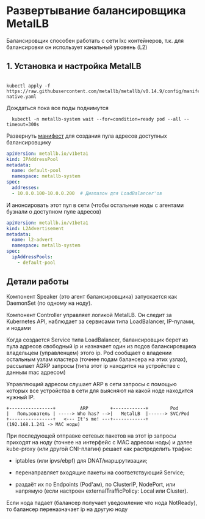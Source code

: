 # Развертывание балансировщика MetalLB

Балансировщик способен работать с сети lxc контейнеров, т.к. для балансировки он использует канальный уровень (L2)

## 1. Установка и настройка MetalLB

```shell

kubectl apply -f https://raw.githubusercontent.com/metallb/metallb/v0.14.9/config/manifests/metallb-native.yaml

```

Дождаться пока все поды поднимутся

```shell
  kubectl -n metallb-system wait --for=condition=ready pod --all --timeout=300s
```

Развернуть [манифест](config.yaml) для создания пула адресов доступных балансировщику

```yaml
apiVersion: metallb.io/v1beta1
kind: IPAddressPool
metadata:
  name: default-pool
  namespace: metallb-system
spec:
  addresses:
  - 10.0.0.100-10.0.0.200  # Диапазон для LoadBalancer'ов
```
И анонсировать этот пул в сети (чтобы остальные ноды с агентами бузнали о доступном пуле адресов)
```yaml
apiVersion: metallb.io/v1beta1
kind: L2Advertisement
metadata:
  name: l2-advert
  namespace: metallb-system
spec:
  ipAddressPools:
    - default-pool
```

## Детали работы

Компонент Speaker (это агент балансировщика) запускается как DaemonSet (по одному на ноду).

Компонент Controller управляет логикой MetalLB.
Он следит за Kubernetes API, наблюдает за сервисами типа LoadBalancer, IP-пулами, и нодами

Когда создается Service типа LoadBalancer, балансировщик берет из пула адресов свободный ip
и назначает один из подов балансировщика владельцем (управленцем) этого ip. 
Pod сообщает о владении остальным узлам кластера (точнее подам балансера на этих узлах), рассылает AGRP запросы (типа этот ip находится на устройстве с данным mac адресом)

Управляющий адресом слушает ARP в сети запросы с помощью которых все устройства в сети для выясняют на какой ноде находится нужный IP.
```
+----------------+         ARP        +------------+        Pod
|   Пользователь | -----> Who has? -->|   MetalLB  |------> SVC/Pod
+----------------+   <--- It's me! ---+------------+
(192.168.1.241 -> MAC ноды)

```
При последующей отправке сетевых пакетов на этот ip запросы приходят на ноду (точнее на интерфейс с MAC адресом ноды) 
и далее kube-proxy (или другой CNI-плагин) решает как распределить трафик:

- iptables (или ipvs/ebpf) для DNAT/маршрутизации;

- перенаправляет входящие пакеты на соответствующий Service;

- раздаёт их по Endpoints (Pod'ам), по ClusterIP, NodePort, или напрямую (если настроен externalTrafficPolicy: Local или Cluster).

Если нода падает (балансер получает уведомление что нода NotReady), то балансер переназначает ip на другую ноду